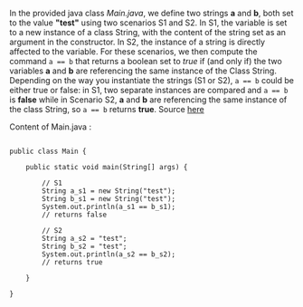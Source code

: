 In the provided java class *Main.java*, we define two strings **a** and **b**, both set to the value **"test"** using two scenarios S1 and S2. In S1, the variable is set to a new instance of a class String, with the content of the string set as an argument in the constructor. In S2, the instance of a string is directly affected to the variable. For these scenarios, we then compute the command `a == b` that returns a boolean set to *true* if (and only if) the two variables **a** and **b** are referencing the same instance of the Class String. Depending on the way you instantiate the strings (S1 or S2), `a == b` could be either true or false: in S1, two separate instances are compared and `a == b` is **false** while in Scenario S2, **a** and **b** are referencing the same instance of the class String, so `a == b` returns **true**. Source [here](https://stackoverflow.com/questions/3052442/what-is-the-difference-between-text-and-new-stringtext)

Content of Main.java :

```

public class Main {
	
	public static void main(String[] args) {
		
		// S1		
		String a_s1 = new String("test");
		String b_s1 = new String("test");
		System.out.println(a_s1 == b_s1);
		// returns false
		
		// S2
		String a_s2 = "test"; 
		String b_s2 = "test"; 
		System.out.println(a_s2 == b_s2);
		// returns true

	}
	
}

```
